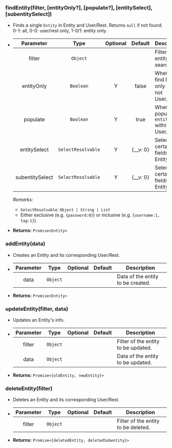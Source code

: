 ### findEntity(filter, [entityOnly?], [populate?], [entitySelect], [subentitySelect])
- Finds a single `Entity` in Entity and User/Rest. Returns `null` if not found. 0-1: all, 0-0: user/rest only, 1-0/1: entity only.
-   | Parameter       | Type               | Optional | Default  | Description |
    |:---------------:|:------------------:|:--------:|:--------:|-|
    | filter          | `Object`           |          |          | Filter of the entity to be searched. |
    | entityOnly      | `Boolean`          | Y        | false    | Whether to find Entity only and not User/Rest. |
    | populate        | `Boolean`          | Y        | true     | Whether to populate `entity` within User/Rest. |
    | entitySelect    | `SelectResolvable` | Y        | {__v: 0} | Select certain fields of the Entity. |
    | subentitySelect | `SelectResolvable` | Y        | {__v: 0} | Select certain fields of the Entity. |
    
    *Remarks:* 
    - `SelectResolvable`: `Object | String | List`
    - Either exclusive (e.g. `{password:0}`) or inclusive (e.g. `{username:1, tag:1}`).
- **Returns:** `Promise<Entity>`

### addEntity(data)
- Creates an Entity and its corresponding User/Rest.
-   | Parameter | Type     | Optional | Default | Description |
    |:---------:|:--------:|:--------:|:-------:|-|
    | data      | `Object` |          |         | Data of the entity to be created. |
- **Returns:** `Promise<Entity>`

### updateEntity(filter, data)
- Updates an Entity's info.
-   | Parameter | Type     | Optional | Default | Description |
    |:---------:|:--------:|:--------:|:-------:|-|
    | filter    | `Object` |          |         | Filter of the entity to be updated. |
    | data      | `Object` |          |         | Data of the entity to be updated. |
- **Returns:** `Promise<{oldEntity, newEntity}>`

### deleteEntity(filter)
- Deletes an Entity and its corresponding User/Rest.
-   | Parameter | Type     | Optional | Default | Description |
    |:---------:|:--------:|:--------:|:-------:|-|
    | filter    | `Object` |          |         | Filter of the entity to be deleted. |
- **Returns:** `Promise<{deletedEntity, deletedSubentity}>`

